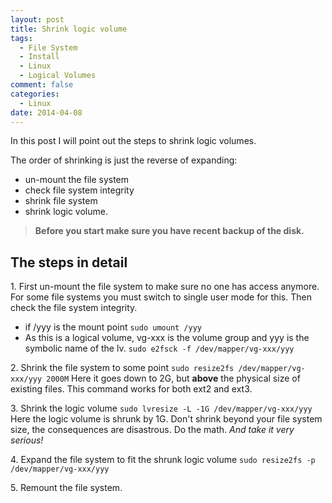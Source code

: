```yaml
---
layout: post
title: Shrink logic volume
tags:
  - File System
  - Install
  - Linux
  - Logical Volumes
comment: false
categories:
  - Linux
date: 2014-04-08
---
```


In this post I will point out the steps to shrink logic volumes.

The order of shrinking is just the reverse of expanding:

* un-mount the file system
* check file system integrity
* shrink file system
* shrink logic volume.

> **Before you start make sure you have recent backup of the disk.** 

## The steps in detail

1\. First un-mount the file system to make sure no one has access anymore. For some file systems you must switch to single user mode for this. Then check the file system integrity.
  - if /yyy is the mount point `sudo umount /yyy`
  - As this is a logical volume, vg-xxx is the volume group and yyy is the symbolic name of the lv. `sudo e2fsck -f /dev/mapper/vg-xxx/yyy`

2\. Shrink the file system to some point
`sudo resize2fs /dev/mapper/vg-xxx/yyy 2000M`
Here it goes down to 2G, but **above** the physical size of existing files. This command works for both ext2 and ext3.

3\. Shrink the logic volume
`sudo lvresize -L -1G /dev/mapper/vg-xxx/yyy`
Here the logic volume is shrunk by 1G. Don't shrink beyond your file system size, the consequences are disastrous. Do the math. _And take it very serious!_

4\. Expand the file system to fit the shrunk logic volume
`sudo resize2fs -p /dev/mapper/vg-xxx/yyy`

5\. Remount the file system.
